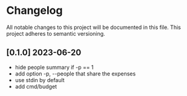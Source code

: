# Changelog

All notable changes to this project will be documented in this file.
This project adheres to semantic versioning.

## [0.1.0] 2023-06-20

- hide people summary if -p == 1
- add option -p, --people that share the expenses
- use stdin by default
- add cmd/budget
